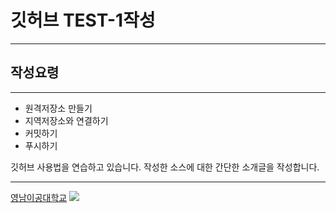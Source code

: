 # 깃허브 TEST-1작성

---

## 작성요령

---

- 원격저장소 만들기
- 지역저장소와 연결하기
- 커밋하기
- 푸시하기

깃허브 사용법을 연습하고 있습니다. 작성한 소스에 대한 간단한 소개글을 작성합니다.


---

[영남이공대학교](http://www.ync.ac.kr)
![](https://www.google.com/images/branding/googlelogo/2x/googlelogo_light_color_92x30dp.png)

